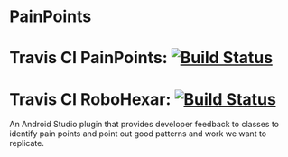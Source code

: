 # PainPoints

# Travis CI PainPoints: [![Build Status](https://travis-ci.org/RoboPlugins/PainPoints.svg?branch=ci)](https://travis-ci.org/RoboPlugins/PainPoints)
# Travis CI RoboHexar: [![Build Status](https://travis-ci.org/RoboPlugins/RoboHexar.svg?branch=ci)](https://travis-ci.org/RoboPlugins/RoboHexar)

An Android Studio plugin that provides developer feedback to classes to identify pain points and point out good patterns and work we want to replicate.
